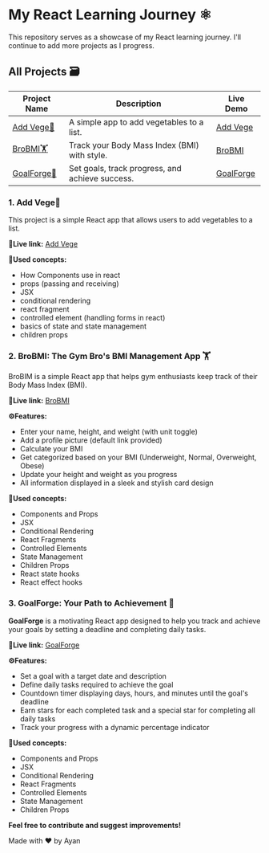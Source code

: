 # My React Learning Journey ⚛️

This repository serves as a showcase of my React learning journey. I'll continue to add more projects as I progress.

## All Projects 🗃️

| Project Name                                           | Description                                     | Live Demo                                 |
| ------------------------------------------------------ | ----------------------------------------------- | ----------------------------------------- |
| [Add Vege🥕](#1-add-vege)                              | A simple app to add vegetables to a list.       | [Add Vege](https://add-vege.netlify.app/) |
| [BroBMI🏋️](#2-brobmi-the-gym-bros-bmi-management-app-) | Track your Body Mass Index (BMI) with style.    | [BroBMI](https://brobmi.netlify.app/)     |
| [GoalForge🎯](#3-goalforge-your-path-to-achievement-)  | Set goals, track progress, and achieve success. | [GoalForge](#)                            |

### **1. Add Vege🥕**

This project is a simple React app that allows users to add vegetables to a list.

**🚀Live link:** [Add Vege](https://add-vege.netlify.app/)

**🧠Used concepts:**

- How Components use in react
- props (passing and receiving)
- JSX
- conditional rendering
- react fragment
- controlled element (handling forms in react)
- basics of state and state management
- children props

### **2. BroBMI: The Gym Bro's BMI Management App 🏋️**

BroBIM is a simple React app that helps gym enthusiasts keep track of their Body Mass Index (BMI).

**🚀Live link:** [BroBMI](https://brobmi.netlify.app/)

**⚙️Features:**

- Enter your name, height, and weight (with unit toggle)
- Add a profile picture (default link provided)
- Calculate your BMI
- Get categorized based on your BMI (Underweight, Normal, Overweight, Obese)
- Update your height and weight as you progress
- All information displayed in a sleek and stylish card design

**🧠Used concepts:**

- Components and Props
- JSX
- Conditional Rendering
- React Fragments
- Controlled Elements
- State Management
- Children Props
- React state hooks
- React effect hooks

### **3. GoalForge: Your Path to Achievement 🎯**

**GoalForge** is a motivating React app designed to help you track and achieve your goals by setting a deadline and completing daily tasks.

**🚀Live link:** [GoalForge](#)

**⚙️Features:**

- Set a goal with a target date and description
- Define daily tasks required to achieve the goal
- Countdown timer displaying days, hours, and minutes until the goal's deadline
- Earn stars for each completed task and a special star for completing all daily tasks
- Track your progress with a dynamic percentage indicator

**🧠Used concepts:**

- Components and Props
- JSX
- Conditional Rendering
- React Fragments
- Controlled Elements
- State Management
- Children Props

**Feel free to contribute and suggest improvements!**

Made with ❤️ by Ayan
